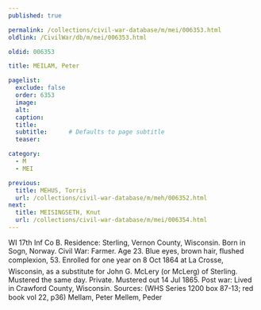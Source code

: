 ```yaml
---
published: true

permalink: /collections/civil-war-database/m/mei/006353.html
oldlink: /CivilWar/db/m/mei/006353.html

oldid: 006353

title: MEILAM, Peter

pagelist:
  exclude: false
  order: 6353
  image: 
  alt:
  caption:
  title:
  subtitle:      # Defaults to page subtitle
  teaser:

category: 
  - M 
  - MEI

previous:
  title: MEHUS, Torris
  url: /collections/civil-war-database/m/meh/006352.html  
next:
  title: MEISINGSETH, Knut
  url: /collections/civil-war-database/m/mei/006354.html   
---
```

WI 17th Inf Co B. Residence: Sterling, Vernon County, Wisconsin. Born in Sogn, Norway. Civil War: Farmer. Age 23. Blue eyes, brown hair, flushed complexion, 5&#146;3&#148;. Enrolled for one year on 8 Oct 1864 at La Crosse, Wisconsin, as a substitute for John G. McLery (or McLerg) of Sterling. Mustered the same day. Private. Mustered out 14 Jul 1865. Post war: Lived in Crawford County, Wisconsin. Sources: (WHS Series 1200 box 87-13; red book vol 22, p36) &#147;Mellam, Peter&#148; &#147;Mellem, Peder&#148;